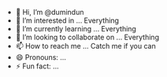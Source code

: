 - 👋 Hi, I’m @dumindun
- 👀 I’m interested in ... Everything
- 🌱 I’m currently learning ... Everything
- 💞️ I’m looking to collaborate on ... Everything
- 📫 How to reach me ... Catch me if you can
- 😄 Pronouns: ...
- ⚡ Fun fact: ...

<!---
dumindun/dumindun is a ✨ special ✨ repository because its `README.md` (this file) appears on your GitHub profile.
You can click the Preview link to take a look at your changes.
--->
